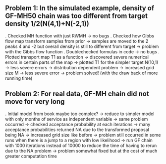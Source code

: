 ## Problem 1: In the simulated example, density of GF-MH50 chain was too different from target density 1/2(N(4,1)+N(-2,1))
. Checked MH function with just RWMH -> no bugs
. Checked how Gibbs flow map transform samples from prior -> samples are moved to the 2 peaks 4 and -2 but overall density is still to different from target -> problem with the Gibbs flow function
. Doublechecked formulas in code -> no bugs
. Plotted transport map T1 as a function -> discovered severe numerical errors in certain parts of the map 
-> plotted T1 for the simpler target N(10,1) -> less severe errors -> distribution dependent problem
-> increased grid size M -> less severe error -> problem solved! (with the draw back of more running time)

## Problem 2: For real data, GF-MH chain did not move for very long
. Initial model from book maybe too complex? 
-> reduce to simpler model with only months of service as independent variable -> same problem occurred 
-> checked acceptance probability at each iterations -> many acceptance probabilities returned NA due to the transformed proposal being NA 
-> increased grid size like before -> problem still occurred in some runs when there is a jump to a region with low likelihood -> run GF chain with 1000 iterations instead of 10000 to reduce the time of having to rerun due to the NA problem
-> problem somewhat fixed but at the cost of much greater computation time
